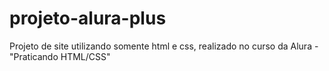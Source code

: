 # projeto-alura-plus
Projeto de site utilizando somente html e css, realizado no curso da Alura - "Praticando HTML/CSS"
